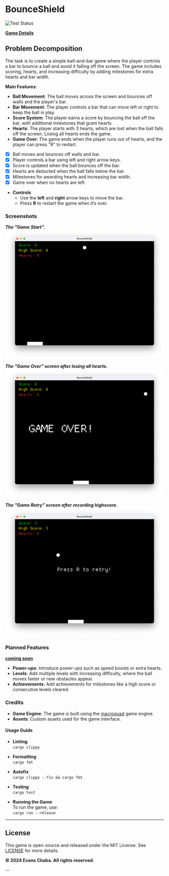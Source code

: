 # BounceShield

![Test Status](https://github.com/evanschaba/BounceShield/actions/workflows/ci_unit_test.yml/badge.svg)

[**Game Details**](docs/game-details.md)

## Problem Decomposition

The task is to create a simple ball-and-bar game where the player controls a bar to bounce a ball and avoid it falling off the screen. The game includes scoring, hearts, and increasing difficulty by adding milestones for extra hearts and bar width.

**Main Features**:
- **Ball Movement**: The ball moves across the screen and bounces off walls and the player's bar.
- **Bar Movement**: The player controls a bar that can move left or right to keep the ball in play.
- **Score System**: The player earns a score by bouncing the ball off the bar, with additional milestones that grant hearts.
- **Hearts**: The player starts with 3 hearts, which are lost when the ball falls off the screen. Losing all hearts ends the game.
- **Game Over**: The game ends when the player runs out of hearts, and the player can press "R" to restart.

- [x] Ball moves and bounces off walls and bar.
- [x] Player controls a bar using left and right arrow keys.
- [x] Score is updated when the ball bounces off the bar.
- [x] Hearts are deducted when the ball falls below the bar.
- [x] Milestones for awarding hearts and increasing bar width.
- [x] Game over when no hearts are left.

- **Controls**  
  - Use the **left** and **right** arrow keys to move the bar.
  - Press **R** to restart the game when it’s over.

### Screenshots

***The "Game Start".***
![game start](docs/assets/screenshots/game_start.png)

***The "Game Over" screen after losing all hearts.***
![game over](docs/assets/screenshots/game_over.png)

***The "Game Retry" screen after recording highscore.***
![game retry](docs/assets/screenshots/game_retry.png)

### Planned Features

[**coming soon**](docs/todo.md)

- **Power-ups**: Introduce power-ups such as speed boosts or extra hearts.
- **Levels**: Add multiple levels with increasing difficulty, where the ball moves faster or new obstacles appear.
- **Achievements**: Add achievements for milestones like a high score or consecutive levels cleared.

### Credits

- **Game Engine**: The game is built using the [macroquad](https://github.com/not-fl3/macroquad) game engine.
- **Assets**: Custom assets used for the game interface.

#### Usage Guide

- **Linting**  
  `cargo clippy`

- **Formatting**  
  `cargo fmt`

- **Autofix**  
  `cargo clippy --fix && cargo fmt`

- **Testing**  
  `cargo test`

- **Running the Game**  
  To run the game, use:  
  `cargo run --release`

---

## License


This game is open-source and released under the MIT License. See [LICENSE](LICENSE) for more details.

**© 2024 Evans Chaba. All rights reserved.**

--